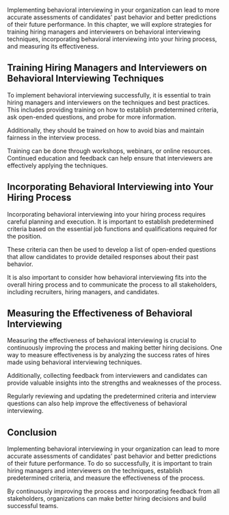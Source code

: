 
Implementing behavioral interviewing in your organization can lead to more accurate assessments of candidates' past behavior and better predictions of their future performance. In this chapter, we will explore strategies for training hiring managers and interviewers on behavioral interviewing techniques, incorporating behavioral interviewing into your hiring process, and measuring its effectiveness.

Training Hiring Managers and Interviewers on Behavioral Interviewing Techniques
-------------------------------------------------------------------------------

To implement behavioral interviewing successfully, it is essential to train hiring managers and interviewers on the techniques and best practices. This includes providing training on how to establish predetermined criteria, ask open-ended questions, and probe for more information.

Additionally, they should be trained on how to avoid bias and maintain fairness in the interview process.

Training can be done through workshops, webinars, or online resources. Continued education and feedback can help ensure that interviewers are effectively applying the techniques.

Incorporating Behavioral Interviewing into Your Hiring Process
--------------------------------------------------------------

Incorporating behavioral interviewing into your hiring process requires careful planning and execution. It is important to establish predetermined criteria based on the essential job functions and qualifications required for the position.

These criteria can then be used to develop a list of open-ended questions that allow candidates to provide detailed responses about their past behavior.

It is also important to consider how behavioral interviewing fits into the overall hiring process and to communicate the process to all stakeholders, including recruiters, hiring managers, and candidates.

Measuring the Effectiveness of Behavioral Interviewing
------------------------------------------------------

Measuring the effectiveness of behavioral interviewing is crucial to continuously improving the process and making better hiring decisions. One way to measure effectiveness is by analyzing the success rates of hires made using behavioral interviewing techniques.

Additionally, collecting feedback from interviewers and candidates can provide valuable insights into the strengths and weaknesses of the process.

Regularly reviewing and updating the predetermined criteria and interview questions can also help improve the effectiveness of behavioral interviewing.

Conclusion
----------

Implementing behavioral interviewing in your organization can lead to more accurate assessments of candidates' past behavior and better predictions of their future performance. To do so successfully, it is important to train hiring managers and interviewers on the techniques, establish predetermined criteria, and measure the effectiveness of the process.

By continuously improving the process and incorporating feedback from all stakeholders, organizations can make better hiring decisions and build successful teams.
